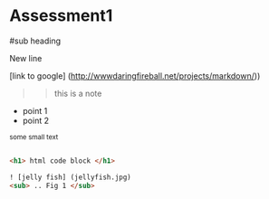 # Assessment1

#sub heading

New line

[link to google] (http://wwwdaringfireball.net/projects/markdown/))
>> this is a note

 - point 1
 - point 2
 
<sub> some small text </sub>


``` html

<h1> html code block </h1>

! [jelly fish] (jellyfish.jpg)
<sub> .. Fig 1 </sub>
